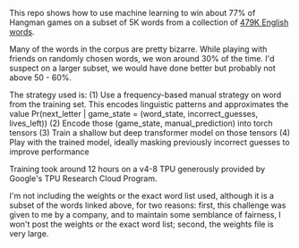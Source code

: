 This repo shows how to use machine learning to win about 77% of Hangman games on a subset of 5K words from a collection of [479K English words](https://github.com/dwyl/english-words/tree/master). 

Many of the words in the corpus are pretty bizarre. While playing with friends on randomly chosen words, we won around 30% of the time. I'd suspect on a larger subset, we would have done
better but probably not above 50 - 60%. 

The strategy used is:
(1) Use a frequency-based manual strategy on word from the training set. This encodes linguistic patterns and approximates the value Pr(next_letter | game_state = (word_state, incorrect_guesses, lives_left))
(2) Encode those (game_state, manual_prediction) into torch tensors
(3) Train a shallow but deep transformer model on those tensors
(4) Play with the trained model, ideally masking previously incorrect guesses to improve performance

Training took around 12 hours on a v4-8 TPU generously provided by Google's TPU Research Cloud Program.

I'm not including the weights or the exact word list used, although it is a subset of the words linked above, for two reasons: first, this challenge was given to me by a company, and to 
maintain some semblance of fairness, I won't post the weights or the exact word list; second, the weights file is very large.

